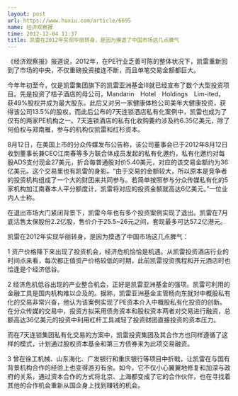```yaml
---
layout: post
url: https://www.huxiu.com/article/6695
name: 经济观察报
time: 2012-12-04 11:37
title: 凯雷在2012年实现华丽转身，是因为摸透了中国市场这几点脾气
---
```

《经济观察报》报道说，2012年，在PE行业乏善可陈的整体状况下，凯雷重新回到了市场的中央，不仅重磅投资接连不断，而且单笔交易金额都巨大。

今年年初至今，仅是凯雷集团旗下的凯雷亚洲基金III就已经宣布了数个大型投资项目。先是投资了桔子酒店的母公司，Mandarin　Hotel　Holdings　Lim-ited，获49%股权并成为最大股东。此后又对另一家健康体检公司美年大健康投资，获得该公司13.5%的股权。而此后公布的7天连锁酒店私有化案例中，凯雷也成为了仅有的两家PE机构之一。7天连锁酒店的私有化收购要约涉及约6.35亿美元，除了何伯权与郑南雁，参与的机构仅凯雷和红杉资本。

8月12日，在美国上市的分众传媒发布公告称，该公司董事会已于2012年8月12日收到董事长兼CEO江南春等多方联合体成员发起的私有化邀约，私有化邀约对每股ADS支付现金27美元，折合每普通股对价5.40美元，对应的该交易金额约为36亿美元。这个交易里也有凯雷的身影。“由于交易的金额较大，所以原本是竞争者的投资机构组成了一个大的财团来共同参与。若简单按照参与分众传媒私有化的5家机构加江南春本人平分额度计，凯雷将对应的投资金额就高达6亿美元。”一位业内人士称。

在退出市场大门紧闭背景下，凯雷今年也有多个投资案例实现了退出。凯雷在7月底沽售太保股份2.2亿股，售价介于25.5~26元之间，套现最多可达57.2亿港元。

凯雷在2012年实现华丽转身，是因为摸透了中国市场这几点脾气：

1 资产价格降下来出现了投资机会，经济危机恰恰是机遇。从凯雷投资酒店行业的时间点来看，每次都正值资产价格较低的时期，此前凯雷投资携程和开元酒店时也恰逢是个经济低谷。

2 经济危机低谷出现的产业整合机会，正好是凯雷亚洲基金的强项。凯雷可利用的金融工具是国内机构难以企及的。据称，凯雷亚洲基金主管杨向东就对中概股私有化的交易非常兴奋，他认为该案例实现了PE资本介入中概股私有化投资的创新。在分众传媒的交易中，投资方拟采用债务资本和股权资本两者对交易进行融资，总额高达36亿美元的投资中利用杠杆工具减轻了投资财团直接投资的资本压力。

而在7天连锁集团私有化交易的方案中，凯雷投资集团及其合作方也同样遵循了这样的模式，计划通过股权资本基金和第三方债券来为此项交易融资。

3 曾在徐工机械、山东海化、广发银行和重庆银行等项目中折戟，让凯雷在与国有背景机构合作的经验上也变得游刃有余。如今，它不仅小心翼翼地修复和加深与政府的关系，通过资本合作的方式将北京、上海都变成了它的合作伙伴，也在寻找着其他的合作机会重新从国企身上找到赚钱的机会。

